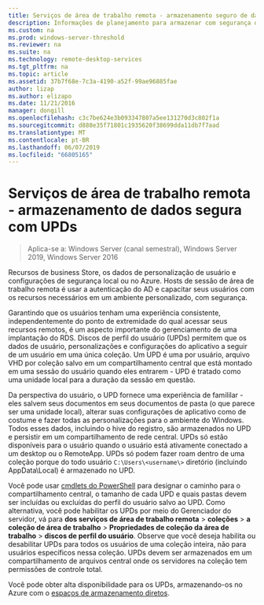 ```yaml
---
title: Serviços de área de trabalho remota - armazenamento seguro de dados
description: Informações de planejamento para armazenar com segurança dados por meio de discos de perfil do usuário (UPDs) no RDS.
ms.custom: na
ms.prod: windows-server-threshold
ms.reviewer: na
ms.suite: na
ms.technology: remote-desktop-services
ms.tgt_pltfrm: na
ms.topic: article
ms.assetid: 37b7f68e-7c3a-4190-a52f-99ae96885fae
author: lizap
ms.author: elizapo
ms.date: 11/21/2016
manager: dongill
ms.openlocfilehash: c3c7be624e3b093347807a5ee131270d3c802f1a
ms.sourcegitcommit: d888e35f71801c1935620f38699dda11db7f7aad
ms.translationtype: MT
ms.contentlocale: pt-BR
ms.lasthandoff: 06/07/2019
ms.locfileid: "66805165"
---
```

# <a name="remote-desktop-services---secure-data-storage-with-upds"></a>Serviços de área de trabalho remota - armazenamento de dados segura com UPDs

>Aplica-se a: Windows Server (canal semestral), Windows Server 2019, Windows Server 2016

Recursos de business Store, os dados de personalização de usuário e configurações de segurança local ou no Azure. Hosts de sessão de área de trabalho remota é usar a autenticação do AD e capacitar seus usuários com os recursos necessários em um ambiente personalizado, com segurança. 

Garantindo que os usuários tenham uma experiência consistente, independentemente do ponto de extremidade do qual acessar seus recursos remotos, é um aspecto importante do gerenciamento de uma implantação do RDS. Discos de perfil do usuário (UPDs) permitem que os dados de usuário, personalizações e configurações do aplicativo a seguir de um usuário em uma única coleção. Um UPD é uma por usuário, arquivo VHD por coleção salvo em um compartilhamento central que está montado em uma sessão do usuário quando eles entrarem - UPD é tratado como uma unidade local para a duração da sessão em questão. 

Da perspectiva do usuário, o UPD fornece uma experiência de famililar - eles salvem seus documentos em seus documentos de pasta (o que parece ser uma unidade local), alterar suas configurações de aplicativo como de costume e fazer todas as personalizações para o ambiente do Windows. Todos esses dados, incluindo o hive do registro, são armazenados no UPD e persistir em um compartilhamento de rede central. UPDs só estão disponíveis para o usuário quando o usuário está ativamente conectado a um desktop ou o RemoteApp. UPDs só podem fazer roam dentro de uma coleção porque do todo usuário `C:\Users\<username\>` diretório (incluindo AppData\Local) é armazenado no UPD.

Você pode usar [cmdlets do PowerShell](https://technet.microsoft.com/library/jj215443.aspx) para designar o caminho para o compartilhamento central, o tamanho de cada UPD e quais pastas devem ser incluídas ou excluídas do perfil do usuário salvo ao UPD. Como alternativa, você pode habilitar os UPDs por meio do Gerenciador do servidor, vá para **dos serviços de área de trabalho remota** > **coleções** > **a coleção de área de trabalho**  >  **Propriedades de coleção da área de trabalho** > **discos de perfil do usuário**. Observe que você deseja habilita ou desabilitar UPDs para todos os usuários de uma coleção inteira, não para usuários específicos nessa coleção. UPDs devem ser armazenados em um compartilhamento de arquivos central onde os servidores na coleção tem permissões de controle total. 

Você pode obter alta disponibilidade para os UPDs, armazenando-os no Azure com o [espaços de armazenamento diretos](rds-storage-spaces-direct-deployment.md). 